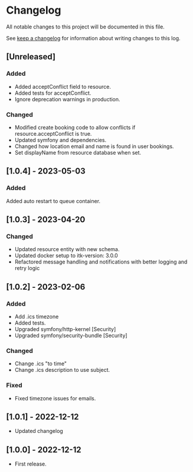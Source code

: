 <!-- markdownlint-configure-file { "blanks-around-headers": { "lines_below": 0 } } -->
<!-- markdownlint-configure-file { "blanks-around-lists": false } -->

# Changelog

All notable changes to this project will be documented in this file.

See [keep a changelog](https://keepachangelog.com/en/1.0.0/) for information about writing changes to this log.

## [Unreleased]

### Added

- Added acceptConflict field to resource.
- Added tests for acceptConflict.
- Ignore deprecation warnings in production.

### Changed

- Modified create booking code to allow conflicts if resource.acceptConflict is true.
- Updated symfony and dependencies.
- Changed how location email and name is found in user bookings.
- Set displayName from resource database when set.

## [1.0.4] - 2023-05-03

### Added

Added auto restart to queue container.

## [1.0.3] - 2023-04-20

### Changed
- Updated resource entity with new schema.
- Updated docker setup to itk-version: 3.0.0
- Refactored message handling and notifications with better logging and retry logic

## [1.0.2] - 2023-02-06

### Added
- Add .ics timezone
- Added tests.
- Upgraded symfony/http-kernel [Security]
- Upgraded symfony/security-bundle [Security]

### Changed
- Change .ics "to time"
- Change .ics description to use subject.

### Fixed
- Fixed timezone issues for emails.

## [1.0.1] - 2022-12-12

- Updated changelog

## [1.0.0] - 2022-12-12

- First release.
